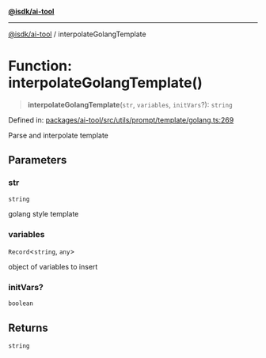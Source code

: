 [**@isdk/ai-tool**](../README.md)

***

[@isdk/ai-tool](../globals.md) / interpolateGolangTemplate

# Function: interpolateGolangTemplate()

> **interpolateGolangTemplate**(`str`, `variables`, `initVars`?): `string`

Defined in: [packages/ai-tool/src/utils/prompt/template/golang.ts:269](https://github.com/isdk/ai-tool.js/blob/62dd65284e1c50d2e8546a14ae292154369bdb2c/src/utils/prompt/template/golang.ts#L269)

Parse and interpolate template

## Parameters

### str

`string`

golang style template

### variables

`Record`\<`string`, `any`\>

object of variables to insert

### initVars?

`boolean`

## Returns

`string`
